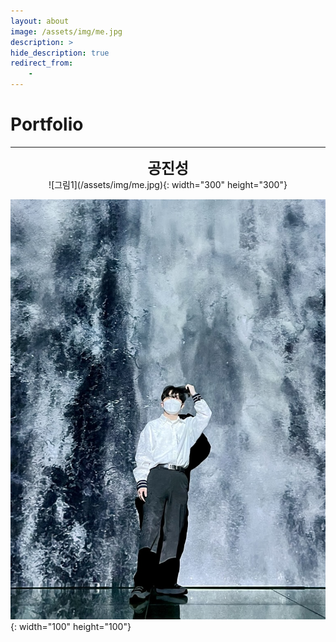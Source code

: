 ```yaml
---
layout: about
image: /assets/img/me.jpg
description: >
hide_description: true
redirect_from:
    -
---
```


# Portfolio

---

<center>
<span style=
"font-size:170%;
font-weight:bold">
공진성
</span>
</center>
<center>
  ![그림1](/assets/img/me.jpg){: width="300" height="300"} </center>

![그림1](/assets/img/me.jpg){: width="100" height="100"}
